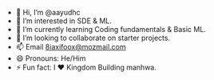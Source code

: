 - 👋 Hi, I’m @aayudhc
- 👀 I’m interested in SDE & ML.
- 🌱 I’m currently learning Coding fundamentals & Basic ML.
- 💞️ I’m looking to collaborate on starter projects.
- 📫 Email 8iaxifoox@mozmail.com
- 😄 Pronouns: He/Him
- ⚡ Fun fact: I ❤️ Kingdom Building manhwa.

<!---
aayudhc/aayudhc is a ✨ special ✨ repository because its `README.md` (this file) appears on your GitHub profile.
You can click the Preview link to take a look at your changes.
--->
